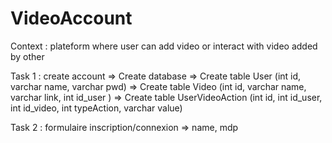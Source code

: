 # VideoAccount
Context : plateform where user can add video or interact with video added by other

Task 1 : create account
=> Create database
=> Create table User (int id, varchar name, varchar pwd)
=> Create table Video (int id, varchar name, varchar link, int id_user )
=> Create table UserVideoAction (int id, int id_user, int id_video, int typeAction, varchar value)

Task 2 : formulaire inscription/connexion
=> name, mdp


